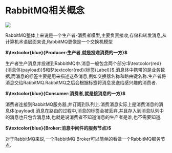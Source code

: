# RabbitMQ相关概念

![](https://raw.githubusercontent.com/AstoriaMalfoy/ImageRepository/main/2022/01/13-14-44-25-part1.rabbitMQ_rabbitMQ%E6%95%B4%E4%BD%93%E6%A8%A1%E5%9E%8B.png)

RabbitMQ整体上来说是一个生产者-消费者模型,主要负责接收,存储和转发消息,从计算机术语层面来说,RabbitMQ更像是一个交换机模型

**$\textcolor{blue}{Producer:生产者,就是投递消费的一方}$**

生产者生产消息并投递到RabbitMQ中.消息一般包含两个部分:$\textcolor{red}{消息体(payload)}$和$\textcolor{red}{标签(Label)}$.消息体中携带的是业务数据,而消息的标签主要是用来描述这条消息,例如交换器名称和路由键名称.生产者将消息交给RabbitMQ.RabbitMQ之后会根据标签将消息发送给感兴趣的消费者.

**$\textcolor{blue}{Consumer:消费者,就是接消息的一方}$**

消费者连接到RabbitMQ服务器,并订阅到队列上.消费消息实际上是消费消息的消息体(payload).消息在路由的过程中,消息的标签会被丢弃,并且存入到消息队列中的消息也只包含消息体,也就是说消费者不知道消息的生产者是谁,也不需要知道.

**$\textcolor{blue}{Broker:消息中间件的服务节点}$**

对于RabbitMQ来说,一个RabbitMQ Broker可以简单的看做一个RabbitMQ服务节点.
